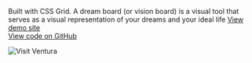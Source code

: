 Built with CSS Grid. A dream board (or vision board) is a visual tool that serves as a visual representation of your dreams and your ideal life
<a href="http://www.kristasimmons.io/Dream-Board/" target="_blank">View demo site</a>
<br>
<a href="https://github.com/krista805/Dream-Board" target="_blank">View code on GitHub</a>

![Visit Ventura](img/work/proj-10/dream_board.jpg)